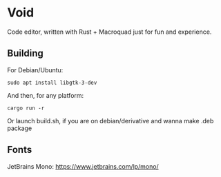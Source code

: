 # Void
Code editor, written with Rust + Macroquad just for fun and experience.

## Building
For Debian/Ubuntu: 
```
sudo apt install libgtk-3-dev
```

And then, for any platform: 
```
cargo run -r
```
Or launch build.sh, if you are on debian/derivative and wanna make .deb package

## Fonts
JetBrains Mono: https://www.jetbrains.com/lp/mono/
